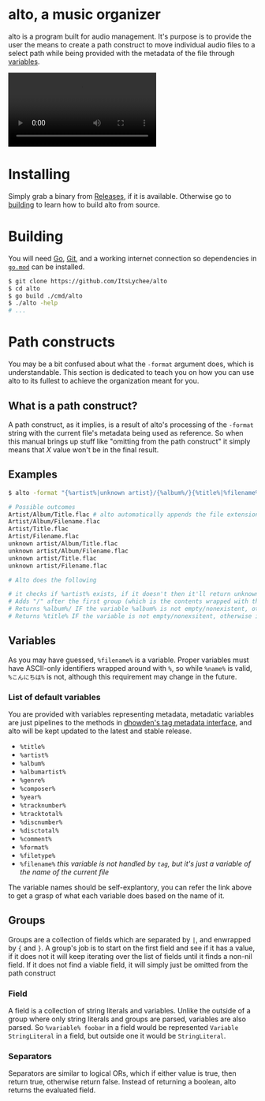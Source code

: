 # alto, a music organizer

alto is a program built for audio management. It's purpose is to provide the user the means to create
a path construct to move individual audio files to a select path while being provided with the metadata of the file
through [variables](#variables).

<video width="auto" height="auto" controls> 
    <source src=".github/assets/showcase.mp4" type="video/mp4">
    no video support for this browser
</video>

# Installing

Simply grab a binary from [Releases](/releases), if it is available. Otherwise go to [building](#Building) to learn
how to build alto from source.

# Building

You will need [Go](https://golang.org), [Git](https://git-scm.com), and a working internet connection so dependencies
in [`go.mod`](go.mod) can be installed.

```bash
$ git clone https://github.com/ItsLychee/alto
$ cd alto
$ go build ./cmd/alto
$ ./alto -help
# ...
```

# Path constructs

You may be a bit confused about what the `-format` argument does, which is understandable. This 
section is dedicated to teach you on how you can use alto to its fullest to achieve the organization meant 
for you.

## What is a path construct?

A path construct, as it implies, is a result of alto's processing of the `-format` string with the
current file's metadata being used as reference. So when this manual brings up stuff like "omitting from the path
construct" it simply means that *X* value won't be in the final result. 

## Examples

```bash
$ alto -format "{%artist%|unknown artist}/{%album%/}{%title%|%filename%}" -source source -destination destination

# Possible outcomes
Artist/Album/Title.flac # alto automatically appends the file extension if it isn't present in the path construct
Artist/Album/Filename.flac
Artist/Title.flac
Artist/Filename.flac
unknown artist/Album/Title.flac
unknown artist/Album/Filename.flac
unknown artist/Title.flac
unknown artist/Filename.flac

# Alto does the following 

# it checks if %artist% exists, if it doesn't then it'll return unknown artist
# Adds "/" after the first group (which is the contents wrapped with the curly braces)
# Returns %album%/ IF the variable %album% is not empty/nonexistent, otherwise it will return nothing
# Returns %title% IF the variable is not empty/nonexsitent, otherwise it will return %filename%, which will always contains a value
```

## Variables

As you may have guessed, `%filename%` is a variable. Proper variables must have ASCII-only identifiers wrapped around with
`%`, so while `%name%` is valid, `%こんにちは%` is not, although this requirement may change in the future.

### List of default variables

You are provided with variables representing metadata, metadatic variables are just pipelines to the methods
in [dhowden's tag metadata interface](https://pkg.go.dev/github.com/dhowden/tag#Metadata), and alto will be kept
updated to the latest and stable release.


* `%title%`
* `%artist%`
* `%album%`
* `%albumartist%`
* `%genre%`
* `%composer%`
* `%year%`
* `%tracknumber%`
* `%tracktotal%`
* `%discnumber%`
* `%disctotal%`
* `%comment%`
* `%format%`
* `%filetype%`
* `%filename%` _*this variable is not handled by `tag`, but it's just a variable of the name of the current file*_

The variable names should be self-explantory, you can refer the link above to get a
grasp of what each variable does based on the name of it.

## Groups

Groups are a collection of fields which are separated by `|`, and enwrapped by `{` and `}`. A group's job is to start on
the first field and see if it has a value, if it does not it will keep iterating over the list of fields until it finds a non-nil
field. If it does not find a viable field, it will simply just be omitted from the path construct

### Field

A field is a collection of string literals and variables. Unlike the outside of a group where only string
literals and groups are parsed, variables are also parsed. So `%variable% foobar` in a field would 
be represented `Variable StringLiteral` in a field, but outside one it would be `StringLiteral`.

### Separators

Separators are similar to logical ORs, which if either value is true, then return true, otherwise return false. Instead of returning a boolean, alto
returns the evaluated field.

